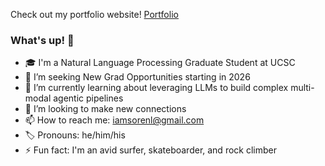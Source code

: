 Check out my portfolio website! [Portfolio](https://www.larsensoren.com)

### What's up! 🤙

- 🎓 I'm a Natural Language Processing Graduate Student at UCSC
- 🔭 I’m seeking New Grad Opportunities starting in 2026
- 🌱 I’m currently learning about leveraging LLMs to build complex multi-modal agentic pipelines
- 🤝 I’m looking to make new connections
- 📫 How to reach me: iamsorenl@gmail.com
- 🏷️ Pronouns: he/him/his
- ⚡ Fun fact: I'm an avid surfer, skateboarder, and rock climber


<!--
**iamsorenl/iamsorenl** is a ✨ _special_ ✨ repository because its `README.md` (this file) appears on your GitHub profile.

Here are some ideas to get you started:

- 🔭 I’m currently working on ...
- 🌱 I’m currently learning ...
- 👯 I’m looking to collaborate on ...
- 🤔 I’m looking for help with ...
- 💬 Ask me about ...
- 📫 How to reach me: ...
- 😄 Pronouns: ...
- ⚡ Fun fact: ...
-->

